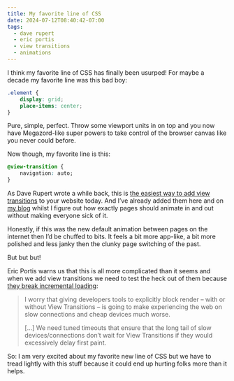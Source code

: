 ```yaml
---
title: My favorite line of CSS
date: 2024-07-12T08:40:42-07:00
tags:
  - dave rupert
  - eric portis
  - view transitions
  - animations
---
```


I think my favorite line of CSS has finally been usurped! For maybe a decade my favorite line was this bad boy:

```css
.element {
	display: grid;
	place-items: center;
}
```

Pure, simple, perfect. Throw some viewport units in on top and you now have Megazord-like super powers to take control of the browser canvas like you never could before.

Now though, my favorite line is this:

```css
@view-transition {
	navigation: auto;
}
```

As Dave Rupert wrote a while back, this is [the easiest way to add view transitions](https://daverupert.com/2023/05/getting-started-view-transitions/) to your website today. And I’ve already added them here and on [my blog](https://robinrendle.com) whilst I figure out how exactly pages should animate in and out without making everyone sick of it.

Honestly, if this was the new default animation between pages on the internet then I’d be chuffed to bits. It feels a bit more app-like, a bit more polished and less janky then the clunky page switching of the past.

But but but!

Eric Portis warns us that this is all more complicated than it seems and when we add view transitions we need to test the heck out of them because [they break incremental loading](https://ericportis.com/posts/2023/view-transitions-break-incremental-rendering/):

> I worry that giving developers tools to explicitly block render – with or without View Transitions – is going to make experiencing the web on slow connections and cheap devices much worse.
>
> [...] We need tuned timeouts that ensure that the long tail of slow devices/connections don’t wait for View Transitions if they would excessively delay first paint.

So: I am very excited about my favorite new line of CSS but we have to tread lightly with this stuff because it could end up hurting folks more than it helps.

